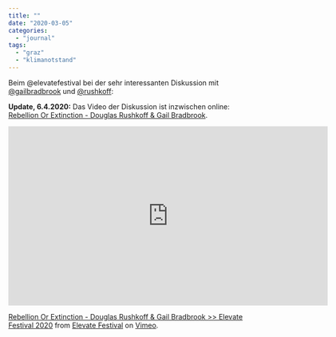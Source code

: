 ```yaml
---
title: ""
date: "2020-03-05"
categories: 
  - "journal"
tags: 
  - "graz"
  - "klimanotstand"
---
```


Beim @elevatefestival bei der sehr interessanten Diskussion mit [@gailbradbrook](https://twitter.com/gailbradbrook "Gail Bradbrook (@gailbradbrook) / Twitter") und [@rushkoff](https://twitter.com/rushkoff "douglas rushkoff (@rushkoff) / Twitter"):

**Update, 6.4.2020:** Das Video der Diskussion ist inzwischen online: [Rebellion Or Extinction - Douglas Rushkoff & Gail Bradbrook](https://vimeo.com/398984353 "Rebellion Or Extinction - Douglas Rushkoff & Gail Bradbrook").

<iframe src="https://player.vimeo.com/video/398984353?color=cccccc&amp;byline=0&amp;portrait=0" width="640" height="360" frameborder="0" allow="autoplay; fullscreen" allowfullscreen></iframe>

[Rebellion Or Extinction - Douglas Rushkoff & Gail Bradbrook >> Elevate Festival 2020](https://vimeo.com/398984353) from [Elevate Festival](https://vimeo.com/elevatefestival) on [Vimeo](https://vimeo.com).
